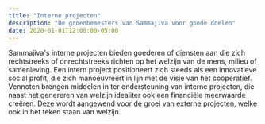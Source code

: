 ```yaml
---
title: "Interne projecten"
description: "De groenbemesters van Sammajiva voor goede doelen"
date: 2020-01-01T12:00:00-05:00
---
```

Sammajiva's interne projecten bieden goederen of diensten aan die zich rechtstreeks of onrechtstreeks richten op het welzijn van de mens, milieu of samenleving.
Een intern project positioneert zich steeds als een innovatieve social profit, die zich manoeuvreert in lijn met de visie van het coöperatief. 
Vennoten brengen middelen in ter ondersteuning van interne projecten, die naast het genereren van welzijn idealiter ook een financiële meerwaarde creëren. Deze wordt aangewend voor de groei van externe projecten, welke ook in het teken staan van welzijn.